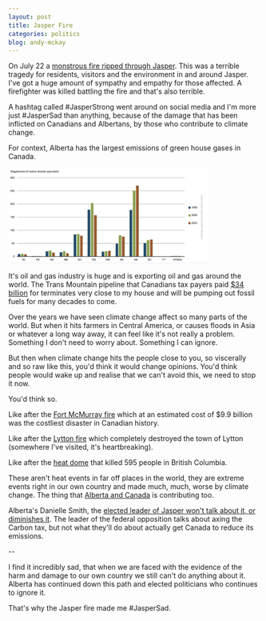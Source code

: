 ```yaml
---
layout: post
title: Jasper Fire
categories: politics
blog: andy-mckay
---
```


On July 22 a [monstrous fire ripped through Jasper](https://www.cbc.ca/newsinteractives/features/the-monster-of-jasper). This was a terrible tragedy for residents, visitors and the environment in and around Jasper. I've got a huge amount of sympathy and empathy for those affected. A firefighter was killed battling the fire and that's also terrible.

A hashtag called #JasperStrong went around on social media and I'm more just #JasperSad than anything, because of the damage that has been inflicted on Canadians and Albertans, by those who contribute to climate change.

For context, Alberta has the largest emissions of green house gases in Canada. 

<img src="/files/ghg-emissions.png" width="400px">

It's oil and gas industry is huge and is exporting oil and gas around the world. The Trans Mountain pipeline that Canadians tax payers paid [$34 billion](https://www.theglobeandmail.com/business/article-canada-trans-mountain-pipeline-expansion/) for terminates very close to my house and will be pumping out fossil fuels for many decades to come.

Over the years we have seen climate change affect so many parts of the world. But when it hits farmers in Central America, or causes floods in Asia or whatever a long way away, it can feel like it's not really a problem. Something I don't need to worry about. Something I can ignore.

But then when climate change hits the people close to you, so viscerally and so raw like this, you'd think it would change opinions. You'd think people would wake up and realise that we can't avoid this, we need to stop it now.

You'd think so.

Like after the [Fort McMurray fire](https://en.wikipedia.org/wiki/2016_Fort_McMurray_wildfire) which at an estimated cost of $9.9 billion was the costliest disaster in Canadian history.

Like after the [Lytton fire](https://en.wikipedia.org/wiki/Lytton_wildfire) which completely destroyed the town of Lytton (somewhere I've visited, it's heartbreaking).

Like after the [heat dome](https://www.cbc.ca/news/canada/british-columbia/bc-heat-dome-sudden-deaths-revised-2021-1.6232758) that killed 595 people in British Columbia.

These aren't heat events in far off places in the world, they are extreme events right in our own country and made much, much, worse by climate change. The thing that [Alberta and Canada](https://albertabeyondfossilfuels.ca/alberta-and-the-carbon-budget/) is contributing too.

Alberta's Danielle Smith, the [elected leader of Jasper won't talk about it, or diminishes it](https://duckduckgo.com/?t=ffab&q=danielle+smith+climate+change&ia=web). The leader of the federal opposition talks about axing the Carbon tax, but not what they'll do about actually get Canada to reduce its emissions.

-- 

I find it incredibly sad, that when we are faced with the evidence of the harm and damage to our own country we still can't do anything about it. Alberta has continued down this path and elected politicians who continues to ignore it.

That's why the Jasper fire made me #JasperSad.